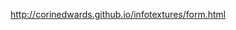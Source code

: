 <a href="http://corinedwards.github.io/infotextures/form.html">http://corinedwards.github.io/infotextures/form.html</a>
